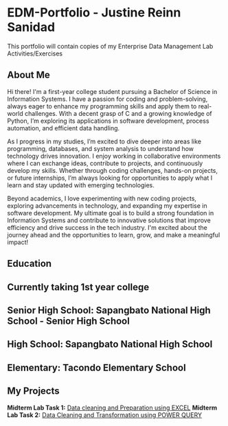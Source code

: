 # EDM-Portfolio - Justine Reinn Sanidad
This portfolio will contain copies of my Enterprise Data Management Lab Activities/Exercises

## About Me
Hi there! I'm a first-year college student pursuing a Bachelor of Science in Information Systems. I have a passion for coding and problem-solving, always eager to enhance my programming skills and apply them to real-world challenges. With a decent grasp of C and a growing knowledge of Python, I’m exploring its applications in software development, process automation, and efficient data handling.

As I progress in my studies, I’m excited to dive deeper into areas like programming, databases, and system analysis to understand how technology drives innovation. I enjoy working in collaborative environments where I can exchange ideas, contribute to projects, and continuously develop my skills. Whether through coding challenges, hands-on projects, or future internships, I’m always looking for opportunities to apply what I learn and stay updated with emerging technologies.

Beyond academics, I love experimenting with new coding projects, exploring advancements in technology, and expanding my expertise in software development. My ultimate goal is to build a strong foundation in Information Systems and contribute to innovative solutions that improve efficiency and drive success in the tech industry. I'm excited about the journey ahead and the opportunities to learn, grow, and make a meaningful impact!

## Education
## **Currently taking 1st year college** 

## **Senior High School:** Sapangbato National High School - Senior High School

## **High School:** Sapangbato National High School

## **Elementary:** Tacondo Elementary School

## My Projects
**Midterm Lab Task 1:** [Data cleaning and Preparation using EXCEL](Midterm%20Lab%20Task%201/README.md)
**Midterm Lab Task 2:** [Data Cleaning and Transformation using POWER QUERY](Midterm%20Lab%20Task%202)
